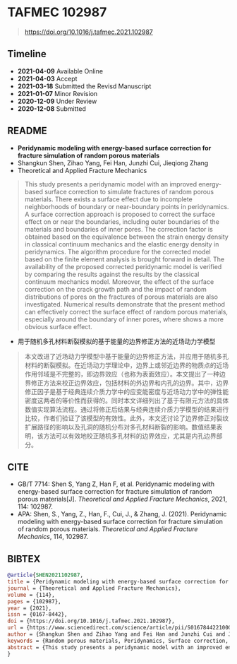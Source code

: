 # TAFMEC 102987

> <https://doi.org/10.1016/j.tafmec.2021.102987>

## Timeline

* **2021-04-09** Available Online
* **2021-04-03** Accept
* **2021-03-18** Submitted the Revisd Manuscript
* **2021-01-07** Minor Revision
* **2020-12-09** Under Review
* **2020-12-08** Submitted

## README

* **Peridynamic modeling with energy-based surface correction for fracture simulation of random porous materials**
* Shangkun Shen, Zihao Yang, Fei Han, Junzhi Cui, Jieqiong Zhang
* Theoretical and Applied Fracture Mechanics
> This study presents a peridynamic model with an improved energy-based surface correction to simulate fractures of random porous materials. There exists a surface effect due to incomplete neighborhoods of boundary or near-boundary points in peridynamics. A surface correction approach is proposed to correct the surface effect on or near the boundaries, including outer boundaries of the materials and boundaries of inner pores. The correction factor is obtained based on the equivalence between the strain energy density in classical continuum mechanics and the elastic energy density in peridynamics. The algorithm procedure for the corrected model based on the finite element analysis is brought forward in detail. The availability of the proposed corrected peridynamic model is verified by comparing the results against the results by the classical continuum mechanics model. Moreover, the effect of the surface correction on the crack growth path and the impact of random distributions of pores on the fractures of porous materials are also investigated. Numerical results demonstrate that the present method can effectively correct the surface effect of random porous materials, especially around the boundary of inner pores, where shows a more obvious surface effect.
* 用于随机多孔材料断裂模拟的基于能量的边界修正方法的近场动力学模型
> 本文改进了近场动力学模型中基于能量的边界修正方法，并应用于随机多孔材料的断裂模拟。在近场动力学理论中，边界上或邻近边界的物质点的近场作用邻域是不完整的，即边界效应（也称为表面效应）。本文提出了一种边界修正方法来校正边界效应，包括材料的外边界和内孔的边界。其中，边界修正因子是基于经典连续介质力学中的应变能密度与近场动力学中的弹性能密度这两者的等价性而获得的。同时本文详细列出了基于有限元方法的具体数值实现算法流程。通过将修正后结果与经典连续介质力学模型的结果进行比较，作者们验证了该模型的有效性。此外，本文还讨论了边界修正对裂纹扩展路径的影响以及孔洞的随机分布对多孔材料断裂的影响。数值结果表明，该方法可以有效地校正随机多孔材料的边界效应，尤其是内孔边界部分。

## CITE

* GB/T 7714: Shen S, Yang Z, Han F, et al. Peridynamic modeling with energy-based surface correction for fracture simulation of random porous materials[J]. *Theoretical and Applied Fracture Mechanics*, 2021, 114: 102987.
* APA: Shen, S., Yang, Z., Han, F., Cui, J., & Zhang, J. (2021). Peridynamic modeling with energy-based surface correction for fracture simulation of random porous materials. *Theoretical and Applied Fracture Mechanics*, 114, 102987.

## BIBTEX

```bibtex
@article{SHEN2021102987,
title = {Peridynamic modeling with energy-based surface correction for fracture simulation of random porous materials},
journal = {Theoretical and Applied Fracture Mechanics},
volume = {114},
pages = {102987},
year = {2021},
issn = {0167-8442},
doi = {https://doi.org/10.1016/j.tafmec.2021.102987},
url = {https://www.sciencedirect.com/science/article/pii/S0167844221000951},
author = {Shangkun Shen and Zihao Yang and Fei Han and Junzhi Cui and Jieqiong Zhang},
keywords = {Random porous materials, Peridynamics, Surface correction, Fracture simulation, Crack growth path},
abstract = {This study presents a peridynamic model with an improved energy-based surface correction to simulate fractures of random porous materials. There exists a surface effect due to incomplete neighborhoods of boundary or near-boundary points in peridynamics. A surface correction approach is proposed to correct the surface effect on or near the boundaries, including outer boundaries of the materials and boundaries of inner pores. The correction factor is obtained based on the equivalence between the strain energy density in classical continuum mechanics and the elastic energy density in peridynamics. The algorithm procedure for the corrected model based on the finite element analysis is brought forward in detail. The availability of the proposed corrected peridynamic model is verified by comparing the results against the results by the classical continuum mechanics model. Moreover, the effect of the surface correction on the crack growth path and the impact of random distributions of pores on the fractures of porous materials are also investigated. Numerical results demonstrate that the present method can effectively correct the surface effect of random porous materials, especially around the boundary of inner pores, where shows a more obvious surface effect.}
}
```

